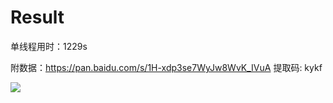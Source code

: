 # Result

单线程用时：1229s

附数据：https://pan.baidu.com/s/1H-xdp3se7WyJw8WvK_IVuA 提取码: kykf

![](https://cdn.jsdelivr.net/gh/xhboke/wiki-python/%E6%8D%95%E8%8E%B7.PNG)
